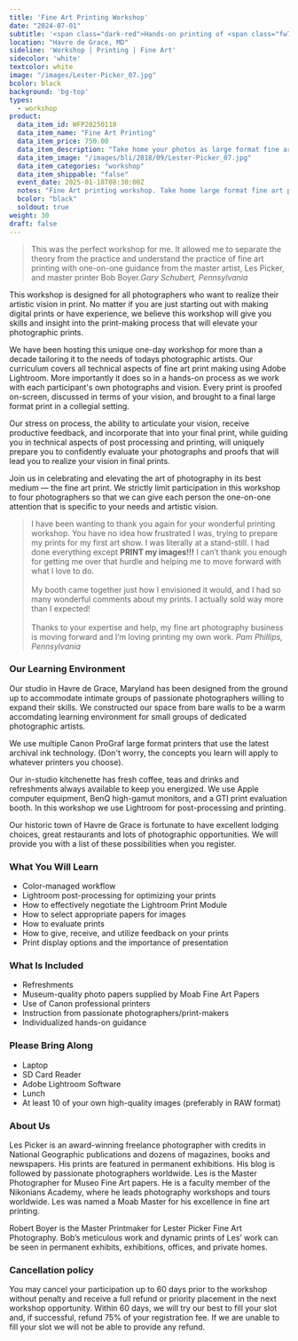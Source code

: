 ```yaml
---
title: 'Fine Art Printing Workshop'
date: "2024-07-01"
subtitle: '<span class="dark-red">Hands-on printing of <span class="fw7">your pictures</span> on our professional large-format printers.</span>'
location: "Havre de Grace, MD"
sideline: 'Workshop | Printing | Fine Art'
sidecolor: 'white'
textcolor: white
image: "/images/Lester-Picker_07.jpg"
bcolor: black
background: 'bg-top'
types:
  - workshop
product:
  data_item_id: WFP20250118
  data_item_name: "Fine Art Printing"
  data_item_price: 750.00
  data_item_description: "Take home your photos as large format fine art prints."
  data_item_image: "/images/bli/2018/09/Lester-Picker_07.jpg"
  data_item_categories: "workshop"
  data_item_shippable: "false"
  event_date: 2025-01-18T08:30:00Z
  notes: "Fine Art printing workshop. Take home large format fine art prints."
  bcolor: "black"
  soldout: true
weight: 30
draft: false
---
```

> This was the perfect workshop for me. It allowed me to separate the theory from the practice and understand the practice of fine art printing with one-on-one guidance from the master artist, Les Picker, and master printer Bob Boyer.<cite>Gary Schubert, Pennsylvania</cite>

This workshop is designed for all photographers who want to realize their artistic vision in print. No matter if you are just starting out with making digital prints or have experience, we believe this workshop will give you skills and insight into the print-making process that will elevate your photographic prints. 

We have been hosting this unique one-day workshop for more than a decade tailoring it to the needs of todays photographic artists. Our curriculum covers all technical aspects of fine art print making using Adobe Lightroom. More importantly it does so in a hands-on process as we work with each participant's own photographs and vision. Every print is proofed on-screen, discussed in terms of your vision, and brought to a final large format print in a collegial setting. 

Our stress on process, the ability to articulate your vision, receive productive feedback, and incorporate that into your final print, while guiding you in technical aspects of post processing and printing, will uniquely prepare you to confidently  evaluate your photographs and proofs that will lead you to realize your vision in final prints.

Join us in celebrating and elevating the art of photography in its best medium &mdash; the fine art print. We strictly limit participation in this workshop to four photographers so that we can give each person the one-on-one attention that is specific to your needs and artistic vision.


> I have been wanting to thank you again for your wonderful printing workshop.  You have no idea how frustrated I was, trying to prepare my prints for my first art show. I was literally at a stand-still. I had done everything except **PRINT my images!!!** I can’t thank you enough for getting me over that hurdle and helping me to move forward with what I love to do.<br><br>My booth came together just how I envisioned it would, and I had so many wonderful comments about my prints.  I actually sold way more than I expected!<br><br>Thanks to your expertise and help, my fine art photography business is moving forward and I’m loving printing my own work.<cite> Pam Phillips, Pennsylvania</cite>

### Our Learning Environment
Our studio in Havre de Grace, Maryland has been designed from the ground up to accommodate intimate groups of passionate photographers willing to expand their skills. We constructed our space from bare walls to be a warm accomdating learning environment for small groups of dedicated photographic artists.

We use multiple Canon ProGraf large format printers that use the latest archival ink technology. (Don't worry, the concepts you learn will apply to whatever printers you choose).

Our in-studio kitchenette has fresh coffee, teas and drinks and refreshments always available to keep you energized. We use Apple computer equipment, BenQ high-gamut monitors, and a GTI print evaluation booth. In this workshop we use Lightroom for post-processing and printing.

Our historic town of Havre de Grace is fortunate to have excellent lodging choices, great restaurants and lots of photographic opportunities. We will provide you with a list of these possibilities when you register.

### What You Will Learn
- Color-managed workflow
- Lightroom post-processing for optimizing your prints
- How to effectively negotiate the Lightroom Print Module
- How to select appropriate papers for images
- How to evaluate prints
- How to give, receive, and utilize feedback on your prints
- Print display options and the importance of presentation

### What Is Included
- Refreshments
- Museum-quality photo papers supplied by Moab Fine Art Papers
- Use of Canon professional printers
- Instruction from passionate photographers/print-makers
- Individualized hands-on guidance

### Please Bring Along
- Laptop
- SD Card Reader
- Adobe Lightroom Software
- Lunch
- At least 10 of your own high-quality images (preferably in RAW format)

### About Us

Les Picker is an award-winning freelance photographer with credits in National Geographic publications and dozens of magazines, books and newspapers. His prints are featured in permanent exhibitions. His blog is followed by passionate photographers worldwide. Les is the Master Photographer for Museo Fine Art papers. He is a faculty member of the Nikonians Academy, where he leads photography workshops and tours worldwide. Les was named a Moab Master for his excellence in fine art printing.

Robert Boyer is the Master Printmaker for Lester Picker Fine Art Photography. Bob’s meticulous work and dynamic prints of Les’ work can be seen in permanent exhibits, exhibitions, offices, and private homes.

### Cancellation policy 

You may cancel your participation up to 60 days prior to the workshop without penalty and receive a full refund or priority placement in the next workshop opportunity. Within 60 days, we will try our best to fill your slot and, if successful, refund 75% of your registration fee. If we are unable to fill your slot we will not be able to provide any refund.
